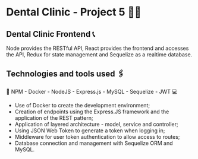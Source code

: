 # Dental Clinic - Project 5  :woman_health_worker:
## Dental Clinic Frontend :telephone_receiver:



Node provides the RESTful API, React provides the frontend and accesses the API, Redux for state management and Sequelize as a realtime database.

## Technologies and tools used :paperclips: 

:round_pushpin: NPM - Docker - NodeJS - Express.js - MySQL - Sequelize - JWT 	:computer:


- Use of Docker to create the development environment;
- Creation of endpoints using the Express.JS framework and the application of the REST pattern;
- Application of layered architecture - model, service and controller;
- Using JSON Web Token to generate a token when logging in;
- Middleware for user token authentication to allow access to routes;
- Database connection and management with Sequelize ORM and MySQL. 






